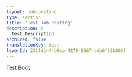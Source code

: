 ```yaml
---
layout: job-posting
type: section
title: 'Test Job Posting'
description: >-
  Test Description
archived: false
translationKey: test
leverId: 231fd144-b6ca-4278-9667-adb6f62b865f
---
```


Test Body
